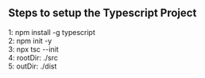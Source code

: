 ## Steps to setup the Typescript Project

1: npm install -g typescript <br/>
2: npm init -y <br/>
3: npx tsc --init <br/>
4: rootDir: ./src <br/>
5: outDir: ./dist <br/>

